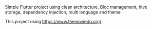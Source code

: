 Simple Flutter project using clean architecture, Bloc management, hive storage, dependency injection, multi language and theme

This project using https://www.themoviedb.org/